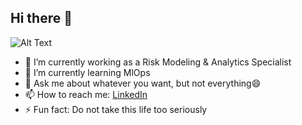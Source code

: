 ## Hi there 👋
![Alt Text](https://i.pinimg.com/736x/d2/fc/83/d2fc83060c737d0561d39b01fdd17aa4.jpg)

<!--
**minekucukavsar/minekucukavsar** is a ✨ _special_ ✨ repository because its `README.md` (this file) appears on your GitHub profile.
-->


- 🔭 I’m currently working as a Risk Modeling & Analytics Specialist
- 🌱 I’m currently learning MlOps
- 💬 Ask me about whatever you want, but not everything😄
- 📫 How to reach me: [LinkedIn](https://www.linkedin.com/in/kmine/)
- ⚡ Fun fact: Do not take this life too seriously
